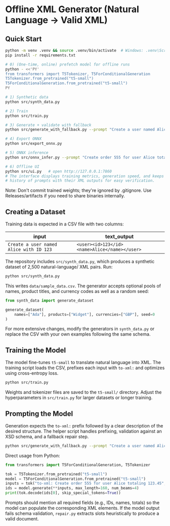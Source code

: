 # Offline XML Generator (Natural Language → Valid XML)

## Quick Start
```bash
python -m venv .venv && source .venv/bin/activate  # Windows: .venv\Scripts\activate
pip install -r requirements.txt

# 0) (One-time, online) prefetch model for offline runs
python - <<'PY'
from transformers import T5Tokenizer, T5ForConditionalGeneration
T5Tokenizer.from_pretrained("t5-small")
T5ForConditionalGeneration.from_pretrained("t5-small")
PY

# 1) Synthetic data
python src/synth_data.py

# 2) Train
python src/train.py

# 3) Generate + validate with fallback
python src/generate_with_fallback.py --prompt "Create a user named Alice with ID 123 and email alice@example.com" --schema user

# 4) Export ONNX
python src/export_onnx.py

# 5) ONNX inference
python src/onnx_infer.py --prompt "Create order 555 for user Alice totaling 123.45" --schema order

# 6) Offline UI
python src/ui.py   # open http://127.0.0.1:7860
# The interface displays training metrics, generation speed, and keeps a
# history of prompts with their XML outputs for easy verification.
```

Note: Don't commit trained weights; they're ignored by .gitignore. Use Releases/artifacts if you need to share binaries internally.

## Creating a Dataset

Training data is expected in a CSV file with two columns:

| input | text_output |
|-------|-------------|
| `Create a user named Alice with ID 123` | `<user><id>123</id><name>Alice</name></user>` |

The repository includes `src/synth_data.py`, which produces a synthetic dataset of
2,500 natural-language/ XML pairs. Run:

```bash
python src/synth_data.py
```

This writes `data/sample_data.csv`. The generator accepts optional pools of
names, product titles, and currency codes as well as a random seed:

```python
from synth_data import generate_dataset

generate_dataset(
    names=["Ada"], products=["Widget"], currencies=["GBP"], seed=0
)
```

For more extensive changes, modify the generators in `synth_data.py` or replace
the CSV with your own examples following the same schema.

## Training the Model

The model fine-tunes `t5-small` to translate natural language into XML. The
training script loads the CSV, prefixes each input with `to-xml:` and optimizes
using cross-entropy loss.

```bash
python src/train.py
```

Weights and tokenizer files are saved to the `t5-small/` directory. Adjust the
hyperparameters in `src/train.py` for larger datasets or longer training.

## Prompting the Model

Generation expects the `to-xml:` prefix followed by a clear description of the
desired structure. The helper script handles prefixing, validation against an
XSD schema, and a fallback repair step.

```bash
python src/generate_with_fallback.py --prompt "Create a user named Alice with ID 123 and email alice@example.com" --schema user
```

Direct usage from Python:

```python
from transformers import T5ForConditionalGeneration, T5Tokenizer

tok = T5Tokenizer.from_pretrained("t5-small")
model = T5ForConditionalGeneration.from_pretrained("t5-small")
inputs = tok("to-xml: Create order 555 for user Alice totaling 123.45", return_tensors="pt")
ids = model.generate(**inputs, max_length=160, num_beams=4)
print(tok.decode(ids[0], skip_special_tokens=True))
```

Prompts should mention all required fields (e.g., IDs, names, totals) so the
model can populate the corresponding XML elements. If the model output fails
schema validation, `repair.py` extracts slots heuristically to produce a valid
document.

